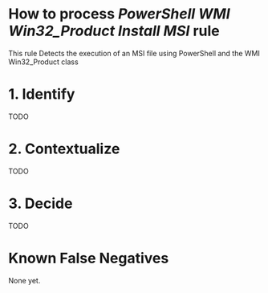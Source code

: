 # How to process *PowerShell WMI Win32_Product Install MSI* rule
This rule Detects the execution of an MSI file using PowerShell and the WMI Win32_Product class

# 1. Identify
TODO

# 2. Contextualize
TODO

# 3. Decide
TODO

# Known False Negatives
None yet.
